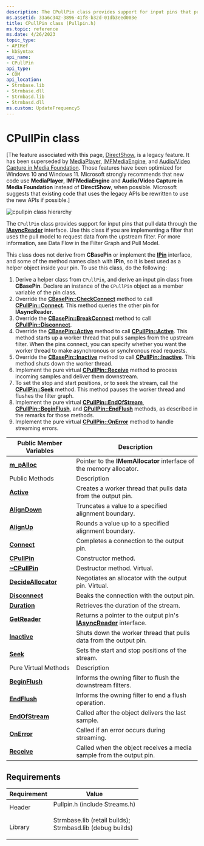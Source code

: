 ```yaml
---
description: The CPullPin class provides support for input pins that pull data through the IAsyncReader interface.
ms.assetid: 33a6c342-3896-41f8-b32d-01db3eed003e
title: CPullPin class (Pullpin.h)
ms.topic: reference
ms.date: 4/26/2023
topic_type: 
- APIRef
- kbSyntax
api_name: 
- CPullPin
api_type: 
- COM
api_location: 
- Strmbase.lib
- Strmbase.dll
- Strmbasd.lib
- Strmbasd.dll
ms.custom: UpdateFrequency5
---
```


# CPullPin class

\[The feature associated with this page, [DirectShow](/windows/win32/directshow/directshow), is a legacy feature. It has been superseded by [MediaPlayer](/uwp/api/Windows.Media.Playback.MediaPlayer), [IMFMediaEngine](/windows/win32/api/mfmediaengine/nn-mfmediaengine-imfmediaengine), and [Audio/Video Capture in Media Foundation](windows/win32/medfound/audio-video-capture-in-media-foundation). Those features have been optimized for Windows 10 and Windows 11. Microsoft strongly recommends that new code use **MediaPlayer**, **IMFMediaEngine** and **Audio/Video Capture in Media Foundation** instead of **DirectShow**, when possible. Microsoft suggests that existing code that uses the legacy APIs be rewritten to use the new APIs if possible.\]

![cpullpin class hierarchy](images/pulpin01.png)

The `CPullPin` class provides support for input pins that pull data through the [**IAsyncReader**](/windows/desktop/api/Strmif/nn-strmif-iasyncreader) interface. Use this class if you are implementing a filter that uses the pull model to request data from the upstream filter. For more information, see Data Flow in the Filter Graph and Pull Model.

This class does not derive from **CBasePin** or implement the [**IPin**](/windows/desktop/api/Strmif/nn-strmif-ipin) interface, and some of the method names clash with **IPin**, so it is best used as a helper object inside your pin. To use this class, do the following:

1.  Derive a helper class from `CPullPin`, and derive an input pin class from **CBasePin**. Declare an instance of the `CPullPin` object as a member variable of the pin class.
2.  Override the [**CBasePin::CheckConnect**](cbasepin-checkconnect.md) method to call [**CPullPin::Connect**](cpullpin-connect.md). This method queries the other pin for **IAsyncReader**.
3.  Override the [**CBasePin::BreakConnect**](cbasepin-breakconnect.md) method to call [**CPullPin::Disconnect**](cpullpin-disconnect.md).
4.  Override the [**CBasePin::Active**](cbasepin-active.md) method to call [**CPullPin::Active**](cpullpin-active.md). This method starts up a worker thread that pulls samples from the upstream filter. When the pins connect, you can specify whether you want the worker thread to make asynchronous or synchronous read requests.
5.  Override the [**CBasePin::Inactive**](cbasepin-inactive.md) method to call [**CPullPin::Inactive**](cpullpin-inactive.md). This method shuts down the worker thread.
6.  Implement the pure virtual [**CPullPin::Receive**](cpullpin-receive.md) method to process incoming samples and deliver them downstream.
7.  To set the stop and start positions, or to seek the stream, call the [**CPullPin::Seek**](cpullpin-seek.md) method. This method pauses the worker thread and flushes the filter graph.
8.  Implement the pure virtual [**CPullPin::EndOfStream**](cpullpin-endofstream.md), [**CPullPin::BeginFlush**](cpullpin-beginflush.md), and [**CPullPin::EndFlush**](cpullpin-endflush.md) methods, as described in the remarks for those methods.
9.  Implement the pure virtual [**CPullPin::OnError**](cpullpin-onerror.md) method to handle streaming errors.



| Public Member Variables                             | Description                                                                           |
|-----------------------------------------------------|---------------------------------------------------------------------------------------|
| [**m\_pAlloc**](cpullpin-m-palloc.md)              | Pointer to the **IMemAllocator** interface of the memory allocator.                   |
| Public Methods                                      | Description                                                                           |
| [**Active**](cpullpin-active.md)                   | Creates a worker thread that pulls data from the output pin.                          |
| [**AlignDown**](cpullpin-aligndown.md)             | Truncates a value to a specified alignment boundary.                                  |
| [**AlignUp**](cpullpin-alignup.md)                 | Rounds a value up to a specified alignment boundary.                                  |
| [**Connect**](cpullpin-connect.md)                 | Completes a connection to the output pin.                                             |
| [**CPullPin**](cpullpin-cpullpin.md)               | Constructor method.                                                                   |
| [**~CPullPin**](cpullpin--cpullpin.md)             | Destructor method. Virtual.                                                           |
| [**DecideAllocator**](cpullpin-decideallocator.md) | Negotiates an allocator with the output pin. Virtual.                                 |
| [**Disconnect**](cpullpin-disconnect.md)           | Beaks the connection with the output pin.                                             |
| [**Duration**](cpullpin-duration.md)               | Retrieves the duration of the stream.                                                 |
| [**GetReader**](cpullpin-getreader.md)             | Returns a pointer to the output pin's [**IAsyncReader**](/windows/desktop/api/Strmif/nn-strmif-iasyncreader) interface. |
| [**Inactive**](cpullpin-inactive.md)               | Shuts down the worker thread that pulls data from the output pin.                     |
| [**Seek**](cpullpin-seek.md)                       | Sets the start and stop positions of the stream.                                      |
| Pure Virtual Methods                                | Description                                                                           |
| [**BeginFlush**](cpullpin-beginflush.md)           | Informs the owning filter to flush the downstream filters.                            |
| [**EndFlush**](cpullpin-endflush.md)               | Informs the owning filter to end a flush operation.                                   |
| [**EndOfStream**](cpullpin-endofstream.md)         | Called after the object delivers the last sample.                                     |
| [**OnError**](cpullpin-onerror.md)                 | Called if an error occurs during streaming.                                           |
| [**Receive**](cpullpin-receive.md)                 | Called when the object receives a media sample from the output pin.                   |



 

## Requirements



| Requirement | Value |
|--------------------|--------------------------------------------------------------------------------------------------------------------------------------------------------------------------------------------|
| Header<br/>  | <dl> <dt>Pullpin.h (include Streams.h)</dt> </dl>                                                                                   |
| Library<br/> | <dl> <dt>Strmbase.lib (retail builds); </dt> <dt>Strmbasd.lib (debug builds)</dt> </dl> |



 

 




